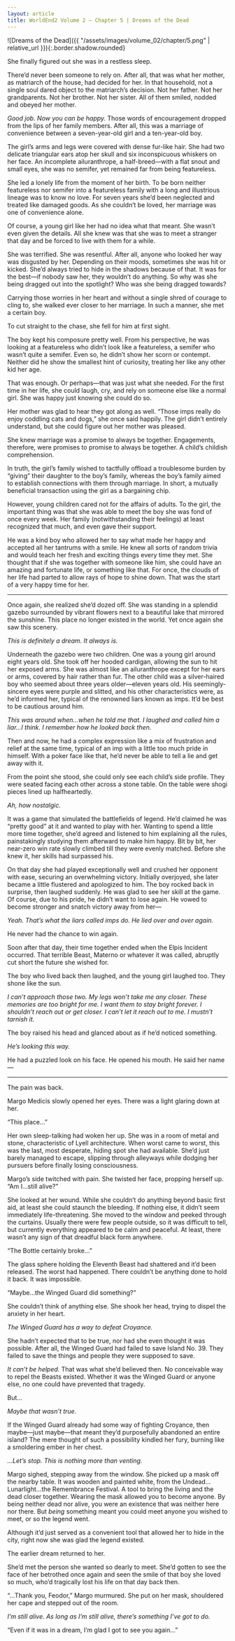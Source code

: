 ```yaml
---
layout: article
title: WorldEnd2 Volume 2 – Chapter 5 | Dreams of the Dead
---
```


![Dreams of the Dead]({{ "/assets/images/volume_02/chapter/5.png" | relative_url }}){:.border.shadow.rounded}

She finally figured out she was in a restless sleep.

There’d never been someone to rely on. After all, that was what her mother, as matriarch of the house, had decided for her. In that household, not a single soul dared object to the matriarch’s decision. Not her father. Not her grandparents. Not her brother. Not her sister. All of them smiled, nodded and obeyed her mother.

<em>Good job. Now you can be happy.</em> Those words of encouragement dropped from the lips of her family members. After all, this was a marriage of convenience between a seven-year-old girl and a ten-year-old boy.

The girl’s arms and legs were covered with dense fur-like hair. She had two delicate triangular ears atop her skull and six inconspicuous whiskers on her face. An incomplete ailuranthrope, a half-breed—with a flat snout and small eyes, she was no semifer, yet remained far from being featureless.

She led a lonely life from the moment of her birth. To be born neither featureless nor semifer into a featureless family with a long and illustrious lineage was to know no love. For seven years she’d been neglected and treated like damaged goods. As she couldn’t be loved, her marriage was one of convenience alone.

Of course, a young girl like her had no idea what that meant. She wasn’t even given the details. All she knew was that she was to meet a stranger that day and be forced to live with them for a while.

She was terrified. She was resentful. After all, anyone who looked her way was disgusted by her. Depending on their moods, sometimes she was hit or kicked. She’d always tried to hide in the shadows because of that. It was for the best—if nobody saw her, they wouldn’t do anything. So why was she being dragged out into the spotlight? Who was she being dragged towards?

Carrying those worries in her heart and without a single shred of courage to cling to, she walked ever closer to her marriage. In such a manner, she met a certain boy.

To cut straight to the chase, she fell for him at first sight.

The boy kept his composure pretty well. From his perspective, he was looking at a featureless who didn’t look like a featureless, a semifer who wasn’t quite a semifer. Even so, he didn’t show her scorn or contempt. Neither did he show the smallest hint of curiosity, treating her like any other kid her age.

That was enough. Or perhaps—that was just what she needed. For the first time in her life, she could laugh, cry, and rely on someone else like a normal girl. She was happy just knowing she could do so.

Her mother was glad to hear they got along as well. “Those imps really do enjoy coddling cats and dogs,” she once said happily. The girl didn’t entirely understand, but she could figure out her mother was pleased.

She knew marriage was a promise to always be together. Engagements, therefore, were promises to promise to always be together. A child’s childish comprehension.

In truth, the girl’s family wished to tactfully offload a troublesome burden by “giving” their daughter to the boy’s family, whereas the boy’s family aimed to establish connections with them through marriage. In short, a mutually beneficial transaction using the girl as a bargaining chip.

However, young children cared not for the affairs of adults. To the girl, the important thing was that she was able to meet the boy she was fond of once every week. Her family (notwithstanding their feelings) at least recognized that much, and even gave their support.

He was a kind boy who allowed her to say what made her happy and accepted all her tantrums with a smile. He knew all sorts of random trivia and would teach her fresh and exciting things every time they met. She thought that if she was together with someone like him, she could have an amazing and fortunate life, or something like that. For once, the clouds of her life had parted to allow rays of hope to shine down. That was the start of a very happy time for her.

* * *

Once again, she realized she’d dozed off. She was standing in a splendid gazebo surrounded by vibrant flowers next to a beautiful lake that mirrored the sunshine. This place no longer existed in the world. Yet once again she saw this scenery.

<em>This is definitely a dream. It always is.</em>

Underneath the gazebo were two children. One was a young girl around eight years old. She took off her hooded cardigan, allowing the sun to hit her exposed arms. She was almost like an ailuranthrope except for her ears or arms, covered by hair rather than fur. The other child was a silver-haired boy who seemed about three years older—eleven years old. His seemingly-sincere eyes were purple and slitted, and his other characteristics were, as he’d informed her, typical of the renowned liars known as imps. It’d be best to be cautious around him.

<em>This was around when…when he told me that. I laughed and called him a liar…I think. I remember how he looked back then.</em>

Then and now, he had a complex expression like a mix of frustration and relief at the same time, typical of an imp with a little too much pride in himself. With a poker face like that, he’d never be able to tell a lie and get away with it.

From the point she stood, she could only see each child’s side profile. They were seated facing each other across a stone table. On the table were shogi pieces lined up halfheartedly.

<em>Ah, how nostalgic.</em>

It was a game that simulated the battlefields of legend. He’d claimed he was “pretty good” at it and wanted to play with her. Wanting to spend a little more time together, she’d agreed and listened to him explaining all the rules, painstakingly studying them afterward to make him happy. Bit by bit, her near-zero win rate slowly climbed till they were evenly matched. Before she knew it, her skills had surpassed his.

On that day she had played exceptionally well and crushed her opponent with ease, securing an overwhelming victory. Initially overjoyed, she later became a little flustered and apologized to him. The boy rocked back in surprise, then laughed suddenly. He was glad to see her skill at the game. Of course, due to his pride, he didn’t want to lose again. He vowed to become stronger and snatch victory away from her—

<em>Yeah. That’s what the liars called imps do. He lied over and over again.</em>

He never had the chance to win again.

Soon after that day, their time together ended when the Elpis Incident occurred. That terrible Beast, Materno or whatever it was called, abruptly cut short the future she wished for.

The boy who lived back then laughed, and the young girl laughed too. They shone like the sun.

<em>I can’t approach those two. My legs won’t take me any closer. These memories are too bright for me. I want them to stay bright forever. I shouldn’t reach out or get closer. I can’t let it reach out to me. I mustn’t tarnish it.</em>

The boy raised his head and glanced about as if he’d noticed something.

<em>He’s looking this way.</em>

He had a puzzled look on his face. He opened his mouth. He said her name—

* * *

The pain was back.

Margo Medicis slowly opened her eyes. There was a light glaring down at her.

“This place…”

Her own sleep-talking had woken her up. She was in a room of metal and stone, characteristic of Lyell architecture. When worst came to worst, this was the last, most desperate, hiding spot she had available. She’d just barely managed to escape, slipping through alleyways while dodging her pursuers before finally losing consciousness.

Margo’s side twitched with pain. She twisted her face, propping herself up. “Am I…still alive?”

She looked at her wound. While she couldn’t do anything beyond basic first aid, at least she could staunch the bleeding. If nothing else, it didn’t seem immediately life-threatening. She moved to the window and peeked through the curtains. Usually there were few people outside, so it was difficult to tell, but currently everything appeared to be calm and peaceful. At least, there wasn’t any sign of that dreadful black form anywhere.

“The Bottle certainly broke…”

The glass sphere holding the Eleventh Beast had shattered and it’d been released. The worst had happened. There couldn’t be anything done to hold it back. It was impossible.

“Maybe…the Winged Guard did something?”

She couldn’t think of anything else. She shook her head, trying to dispel the anxiety in her heart.

<em>The Winged Guard has a way to defeat Croyance.</em>

She hadn’t expected that to be true, nor had she even thought it was possible. After all, the Winged Guard had failed to save Island No. 39. They failed to save the things and people they were supposed to save.

<em>It can’t be helped.</em> That was what she’d believed then. No conceivable way to repel the Beasts existed. Whether it was the Winged Guard or anyone else, no one could have prevented that tragedy.

But…

<em>Maybe that wasn’t true.</em>

If the Winged Guard already had some way of fighting Croyance, then maybe—just maybe—that meant they’d purposefully abandoned an entire island? The mere thought of such a possibility kindled her fury, burning like a smoldering ember in her chest.

<em>…Let’s stop. This is nothing more than venting.</em>

Margo sighed, stepping away from the window. She picked up a mask off the nearby table. It was wooden and painted white, from the Undead…Lunarlight…the Remembrance Festival. A tool to bring the living and the dead closer together. Wearing the mask allowed you to become anyone. By being neither dead nor alive, you were an existence that was neither here nor there. But <em>being</em> something meant you could meet anyone you wished to meet, or so the legend went.

Although it’d just served as a convenient tool that allowed her to hide in the city, right now she was glad the legend existed.

The earlier dream returned to her.

She’d met the person she wanted so dearly to meet. She’d gotten to see the face of her betrothed once again and seen the smile of that boy she loved so much, who’d tragically lost his life on that day back then.

“…Thank you, Feodor,” Margo murmured. She put on her mask, shouldered her cape and stepped out of the room.

<em>I’m still alive. As long as I’m still alive, there’s something I’ve got to do.</em>

“Even if it was in a dream, I’m glad I got to see you again…”